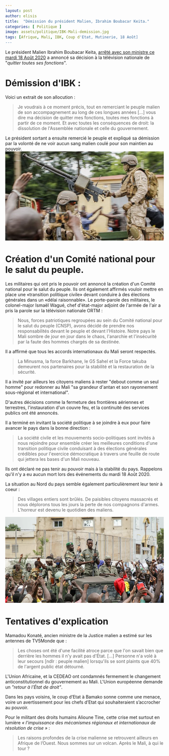 ```yaml
---
layout: post
author: elisis
title:  "Démission du président Malien, Ibrahim Boubacar Keita."
categories: [ Politique ]
image: assets/politique/IBK-Mali-demission.jpg
tags: [Afrique, Mali, IBK, Coup d'Etat, Mutinerie, 18 Août]
---
```



Le président Malien Ibrahim Boubacar Keita, [arrêté avec son ministre ce mardi 18 Août 2020](https://news.noirmeilleur.com/mali-mutinerie-ou-coup-d-etat/) a annoncé sa décision à la télévision nationale de "*quitter toutes ses fonctions*". 


# Démission d'IBK :

Voici un extrait de son allocution :

> Je voudrais à ce moment précis, tout en remerciant le peuple malien de son accompagnement au long de ces longues années [...] vous dire ma décision de quitter mes fonctions, toutes mes fonctions à partir de ce moment. Et avec toutes les conséquences de droit: la dissolution de l'Assemblée nationale et celle du gouvernement.

Le président sortant a ensuite remercié le peuple et expliqué sa démission par la volonté de ne voir aucun sang malien coulé pour son maintien au pouvoir.
![Militaires en parade sur la place de l'indépendance](/assets/politique/militaires-parades-place-independance.jpg)

# Création d'un Comité national pour le salut du peuple.

Les militaires qui ont pris le pouvoir ont annoncé la création d'un Comité national pour le salut du peuple. Ils ont également affirmés vouloir mettre en place une «transition politique civile» devant conduire à des élections générales dans un «délai raisonnable». 
Le porte-parole des militaires, le colonel-major Ismaël Wagué, chef d'état-major adjoint de l'armée de l'air a pris la parole sur la télévision nationale ORTM : 

> Nous, forces patriotiques regroupées au sein du Comité national pour le salut du peuple (CNSP), avons décidé de prendre nos responsabilités devant le peuple et devant l'Histoire.
> Notre pays le Mali sombre de jour en jour dans le chaos, l'anarchie et l'insécurité par la faute des hommes chargés de sa destinée.

Il a affirmé que tous les accords internationaux du Mali seront respectés.

> La Minusma, la force Barkhane, le G5 Sahel et la Force takuba demeurent nos partenaires pour la stabilité et la restauration de la sécurité.

Il a invité par ailleurs les citoyens maliens à rester "debout comme un seul homme" pour redonner au Mali "sa grandeur d'antan et son rayonnement sous-régional et international".

D'autres décisions comme la fermeture des frontières aériennes et terrestres, l'instauration d'un couvre feu, et la continuité des services publics ont été annoncés.

Il a terminé en invitant la société politique à se joindre à eux pour faire avancer le pays dans la bonne direction : 

> La société civile et les mouvements socio-politiques sont invités à nous rejoindre pour ensemble créer les meilleures conditions d'une transition politique civile conduisant à des élections générales crédibles pour l'exercice démocratique à travers une feuille de route qui jettera les bases d'un Mali nouveau.

Ils ont déclaré ne pas tenir au pouvoir mais à la stabilité du pays. Rappelons qu'il n'y a eu aucun mort lors des événements du mardi 18 Août 2020.

La situation au Nord du pays semble également particulièrement leur tenir à coeur : 

> Des villages entiers sont brûlés. De paisibles citoyens massacrés et nous déplorons tous les jours la perte de nos compagnons d'armes. L'horreur est devenu le quotidien des maliens.

![Militaires en parade acclamé par le peuple malien.](/assets/politique/militaires-mali-parade-peuple.webp)

# Tentatives d'explication 


Mamadou Konaté, ancien ministre de la Justice malien a estimé sur les antennes de TV5Monde que : 

> Les choses ont été d'une facilité atroce parce que l'on savait bien que derrière les hommes il n'y avait pas d'État.
> [...] Personne n'a volé à leur secours [ndlr : peuple malien] lorsqu'ils se sont plaints que 40% de l'argent public état détourné.

L'Union Africaine, et la CEDEAO ont condamnés fermement le changement anticonstitutionnel du gouvernement au Mali. 
L'Union européenne demande un  _"retour à l'État de droit"_. 

Dans les pays voisins, le coup d’Etat à Bamako sonne comme une menace, voire un avertissement pour les chefs d’Etat qui souhaiteraient s’accrocher au pouvoir.

Pour le militant des droits humains Alioune Tine, cette crise met surtout en lumière _« l’impuissance des mécanismes régionaux et internationaux de résolution de crise »_ :

> Les raisons profondes de la crise malienne se retrouvent ailleurs en
> Afrique de l’Ouest. Nous sommes sur un volcan. Après le Mali, à qui le
> tour ?


